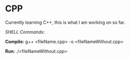 # CPP
Currently learning C++, this is what I am working on so far.


_SHELL Commands:_

**Compile:** g++ <fileName.cpp> -o <fileNameWithout.cpp>

**Run:** ./<fileNameWithout.cpp>
